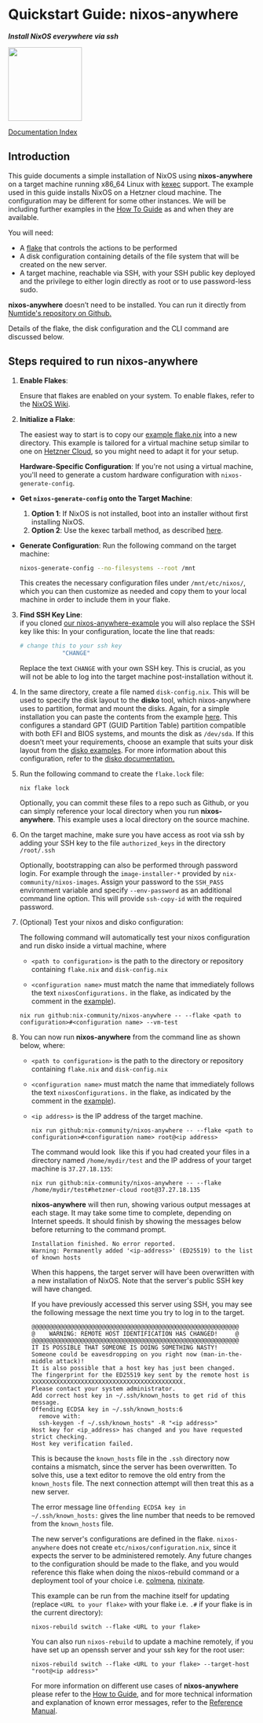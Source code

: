 # Quickstart Guide: nixos-anywhere

**_Install NixOS everywhere via ssh_**

<img src="https://raw.githubusercontent.com/nix-community/nixos-anywhere/main/docs/logo.png" width="150" height="150">

[Documentation Index](./INDEX.md)

## Introduction

This guide documents a simple installation of NixOS using **nixos-anywhere** on
a target machine running x86_64 Linux with
[kexec](https://man7.org/linux/man-pages/man8/kexec.8.html) support. The example
used in this guide installs NixOS on a Hetzner cloud machine. The configuration
may be different for some other instances. We will be including further examples
in the [How To Guide](./howtos/INDEX.md) as and when they are available.

You will need:

- A [flake](https://wiki.nixos.org/wiki/Flakes) that controls the actions to be
  performed
- A disk configuration containing details of the file system that will be
  created on the new server.
- A target machine, reachable via SSH, with your SSH public key deployed and the
  privilege to either login directly as root or to use password-less sudo.

**nixos-anywhere** doesn’t need to be installed. You can run it directly from
[Numtide's repository on Github.](https://github.com/nix-community/nixos-anywhere)

Details of the flake, the disk configuration and the CLI command are discussed
below.

## Steps required to run nixos-anywhere

1. **Enable Flakes**:

   Ensure that flakes are enabled on your system. To enable flakes, refer to the
   [NixOS Wiki](https://wiki.nixos.org/wiki/Flakes#enable-flakes).

2. **Initialize a Flake**:

   The easiest way to start is to copy our
   [example flake.nix](https://github.com/nix-community/nixos-anywhere-examples/blob/main/flake.nix)
   into a new directory. This example is tailored for a virtual machine setup
   similar to one on [Hetzner Cloud](https://www.hetzner.com/cloud), so you
   might need to adapt it for your setup.

   **Hardware-Specific Configuration**: If you're not using a virtual machine,
   you'll need to generate a custom hardware configuration with
   `nixos-generate-config`.

- **Get `nixos-generate-config` onto the Target Machine**:

  1. **Option 1**: If NixOS is not installed, boot into an installer without
     first installing NixOS.
  2. **Option 2**: Use the kexec tarball method, as described
     [here](https://github.com/nix-community/nixos-images#kexec-tarballs).

- **Generate Configuration**: Run the following command on the target machine:

  ```bash
  nixos-generate-config --no-filesystems --root /mnt
  ```

  This creates the necessary configuration files under `/mnt/etc/nixos/`, which
  you can then customize as needed and copy them to your local machine in order
  to include them in your flake.

3. **Find SSH Key Line**:\
   if you cloned
   [our nixos-anywhere-example](https://github.com/nix-community/nixos-anywhere-examples/blob/main/configuration.nix)
   you will also replace the SSH key like this: In your configuration, locate
   the line that reads:

   ```bash
   # change this to your ssh key
               "CHANGE"
   ```

   Replace the text `CHANGE` with your own SSH key. This is crucial, as you will
   not be able to log into the target machine post-installation without it.

4. In the same directory, create a file named `disk-config.nix`. This will be
   used to specify the disk layout to the **disko** tool, which nixos-anywhere
   uses to partition, format and mount the disks. Again, for a simple
   installation you can paste the contents from the example
   [here](https://github.com/nix-community/nixos-anywhere-examples/blob/main/disk-config.nix).
   This configures a standard GPT (GUID Partition Table) partition compatible
   with both EFI and BIOS systems, and mounts the disk as `/dev/sda`. If this
   doesn’t meet your requirements, choose an example that suits your disk layout
   from the
   [disko examples](https://github.com/nix-community/disko/tree/master/example).
   For more information about this configuration, refer to the
   [disko documentation.](https://github.com/nix-community/disko)

5. Run the following command to create the `flake.lock` file:

   ```
   nix flake lock
   ```

   Optionally, you can commit these files to a repo such as Github, or you can
   simply reference your local directory when you run **nixos-anywhere**. This
   example uses a local directory on the source machine.

6. On the target machine, make sure you have access as root via ssh by adding
   your SSH key to the file `authorized_keys` in the directory `/root/.ssh`

   Optionally, bootstrapping can also be performed through password login. For
   example through the `image-installer-*` provided by
   `nix-community/nixos-images`. Assign your password to the `SSH_PASS`
   environment variable and specify `--env-password` as an additional command
   line option. This will provide `ssh-copy-id` with the required password.

7. (Optional) Test your nixos and disko configuration:

   The following command will automatically test your nixos configuration and
   run disko inside a virtual machine, where

   - `<path to configuration>` is the path to the directory or repository
     containing `flake.nix` and `disk-config.nix`

   - `<configuration name>` must match the name that immediately follows the
     text `nixosConfigurations.` in the flake, as indicated by the comment in
     the
     [example](https://github.com/nix-community/nixos-anywhere-examples/blob/main/flake.nix)).

   ```
   nix run github:nix-community/nixos-anywhere -- --flake <path to configuration>#<configuration name> --vm-test
   ```

8. You can now run **nixos-anywhere** from the command line as shown below,
   where:

   - `<path to configuration>` is the path to the directory or repository
     containing `flake.nix` and `disk-config.nix`

   - `<configuration name>` must match the name that immediately follows the
     text `nixosConfigurations.` in the flake, as indicated by the comment in
     the
     [example](https://github.com/nix-community/nixos-anywhere-examples/blob/main/flake.nix)).

   - `<ip address>` is the IP address of the target machine.

     ```
     nix run github:nix-community/nixos-anywhere -- --flake <path to configuration>#<configuration name> root@<ip address>
     ```

     The command would look  like this if you had created your files in a
     directory named `/home/mydir/test` and the IP address of your target
     machine is `37.27.18.135`:

     ```
     nix run github:nix-community/nixos-anywhere -- --flake /home/mydir/test#hetzner-cloud root@37.27.18.135
     ```

     **nixos-anywhere** will then run, showing various output messages at each
     stage. It may take some time to complete, depending on Internet speeds. It
     should finish by showing the messages below before returning to the command
     prompt.

     ```
     Installation finished. No error reported.
     Warning: Permanently added '<ip-address>' (ED25519) to the list of known hosts
     ```

     When this happens, the target server will have been overwritten with a new
     installation of NixOS. Note that the server's public SSH key will have
     changed.

     If you have previously accessed this server using SSH, you may see the
     following message the next time you try to log in to the target.

     ```
     @@@@@@@@@@@@@@@@@@@@@@@@@@@@@@@@@@@@@@@@@@@@@@@@@@@@@@@@@@@
     @    WARNING: REMOTE HOST IDENTIFICATION HAS CHANGED!     @
     @@@@@@@@@@@@@@@@@@@@@@@@@@@@@@@@@@@@@@@@@@@@@@@@@@@@@@@@@@@
     IT IS POSSIBLE THAT SOMEONE IS DOING SOMETHING NASTY!
     Someone could be eavesdropping on you right now (man-in-the-middle attack)!
     It is also possible that a host key has just been changed.
     The fingerprint for the ED25519 key sent by the remote host is
     XXXXXXXXXXXXXXXXXXXXXXXXXXXXXXXXXXXXXXXXXXX.
     Please contact your system administrator.
     Add correct host key in ~/.ssh/known_hosts to get rid of this message.
     Offending ECDSA key in ~/.ssh/known_hosts:6
       remove with:
       ssh-keygen -f ~/.ssh/known_hosts" -R "<ip address>"
     Host key for <ip_address> has changed and you have requested strict checking.
     Host key verification failed.
     ```

     This is because the `known_hosts` file in the `.ssh` directory now contains
     a mismatch, since the server has been overwritten. To solve this, use a
     text editor to remove the old entry from the `known_hosts` file. The next
     connection attempt will then treat this as a new server.

     The error message line `Offending ECDSA key in ~/.ssh/known_hosts:` gives
     the line number that needs to be removed from the `known_hosts` file.

     The new server's configurations are defined in the flake. `nixos-anywhere`
     does not create `etc/nixos/configuration.nix`, since it expects the server
     to be administered remotely. Any future changes to the configuration should
     be made to the flake, and you would reference this flake when doing the
     nixos-rebuild command or a deployment tool of your choice i.e.
     [colmena](https://github.com/zhaofengli/colmena),
     [nixinate](https://github.com/MatthewCroughan/nixinate).

     This example can be run from the machine itself for updating (replace
     `<URL to your flake>` with your flake i.e. `.#` if your flake is in the
     current directory):

     ```
     nixos-rebuild switch --flake <URL to your flake>
     ```

     You can also run `nixos-rebuild` to update a machine remotely, if you have
     set up an openssh server and your ssh key for the root user:

     ```
     nixos-rebuild switch --flake <URL to your flake> --target-host "root@<ip address>"
     ```

     For more information on different use cases of **nixos-anywhere** please
     refer to the [How to Guide](./howtos/INDEX.md), and for more technical
     information and explanation of known error messages, refer to the
     [Reference Manual](./reference.md).
